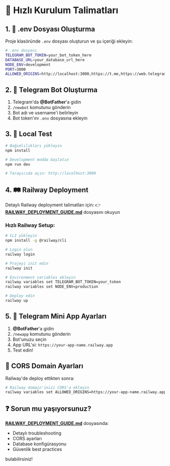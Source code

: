 # 🚀 Hızlı Kurulum Talimatları

## 1. 📁 .env Dosyası Oluşturma

Proje klasöründe `.env` dosyası oluşturun ve şu içeriği ekleyin:

```bash
# .env dosyası
TELEGRAM_BOT_TOKEN=your_bot_token_here
DATABASE_URL=your_database_url_here
NODE_ENV=development
PORT=3000
ALLOWED_ORIGINS=http://localhost:3000,https://t.me,https://web.telegram.org
```

## 2. 🤖 Telegram Bot Oluşturma

1. Telegram'da **@BotFather**'a gidin
2. `/newbot` komutunu gönderin
3. Bot adı ve username'i belirleyin
4. Bot token'ını `.env` dosyasına ekleyin

## 3. 🚀 Local Test

```bash
# Bağımlılıkları yükleyin
npm install

# Development modda başlatın
npm run dev

# Tarayıcıda açın: http://localhost:3000
```

## 4. 🛤️ Railway Deployment

Detaylı Railway deployment talimatları için:
👉 **[RAILWAY_DEPLOYMENT_GUIDE.md](./RAILWAY_DEPLOYMENT_GUIDE.md)** dosyasını okuyun

### Hızlı Railway Setup:
```bash
# CLI yükleyin
npm install -g @railway/cli

# Login olun
railway login

# Projeyi init edin
railway init

# Environment variables ekleyin
railway variables set TELEGRAM_BOT_TOKEN=your_token
railway variables set NODE_ENV=production

# Deploy edin
railway up
```

## 5. 📱 Telegram Mini App Ayarları

1. **@BotFather**'a gidin
2. `/newapp` komutunu gönderin
3. Bot'unuzu seçin
4. App URL'si: `https://your-app-name.railway.app`
5. Test edin!

## 🔧 CORS Domain Ayarları

Railway'de deploy ettikten sonra:

```bash
# Railway domain'inizi CORS'a ekleyin
railway variables set ALLOWED_ORIGINS=https://your-app-name.railway.app,https://t.me,https://web.telegram.org
```

## ❓ Sorun mu yaşıyorsunuz?

**[RAILWAY_DEPLOYMENT_GUIDE.md](./RAILWAY_DEPLOYMENT_GUIDE.md)** dosyasında:
- Detaylı troubleshooting
- CORS ayarları
- Database konfigürasyonu
- Güvenlik best practices

bulabilirsiniz!